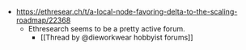 - https://ethresear.ch/t/a-local-node-favoring-delta-to-the-scaling-roadmap/22368
	- Ethresearch seems to be a pretty active forum.
		- [[Thread by @dieworkwear hobbyist forums]]